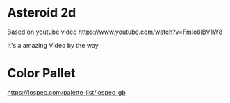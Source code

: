 # Asteroid 2d

Based on youtube video https://www.youtube.com/watch?v=FmIo8iBV1W8

It's a amazing Video by the way


# Color Pallet

https://lospec.com/palette-list/lospec-gb
